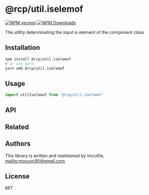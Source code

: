 # @rcp/util.iselemof

[![NPM version](https://img.shields.io/npm/v/@rcp/util.iselemof.svg?style=flat-square)](https://www.npmjs.com/package/@rcp/util.iselemof)
[![NPM Downloads](https://img.shields.io/npm/dm/@rcp/util.iselemof.svg?style=flat-square&maxAge=43200)](https://www.npmjs.com/package/@rcp/util.iselemof)

The utility determinating the input is element of the component class

## Installation

```bash
npm install @rcp/util.iselemof
# or use yarn
yarn add @rcp/util.iselemof
```

## Usage

```javascript
import utilIselemof from '@rcp/util.iselemof'
```

## API

<!-- Generated by documentation.js. Update this documentation by updating the source code. -->

## Related

## Authors

This library is written and maintained by imcuttle, <mailto:moyuyc95@gmail.com>.

## License

MIT
